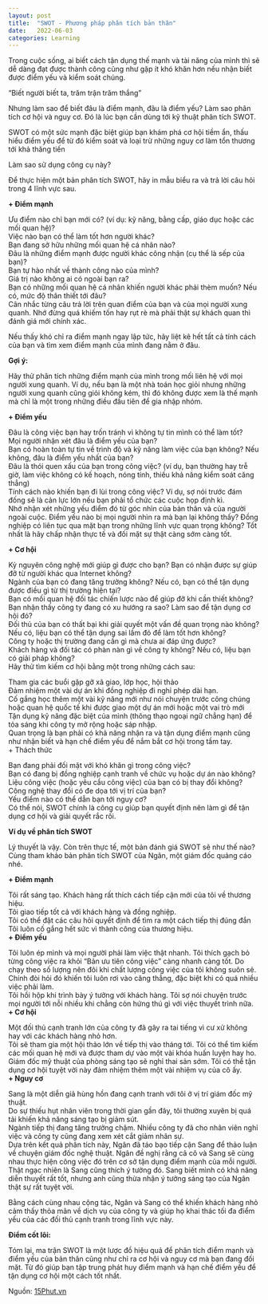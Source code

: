 ```yaml
---
layout: post
title:  "SWOT - Phương pháp phân tích bản thân"
date:   2022-06-03
categories: Learning
---
```

<p>Trong cuộc sống, ai biết cách tận dụng thế mạnh và tài năng của mình thì sẽ dễ dàng đạt được thành công cũng như gặp ít khó khăn hơn nếu nhận biết được điểm yếu và kiểm soát chúng. </p>
<p>“Biết người biết ta, trăm trận trăm thắng”</p>
<p>Nhưng làm sao để biết đâu là điểm mạnh, đâu là điểm yếu? Làm sao phân tích cơ hội và nguy cơ. Đó là lúc bạn cần dùng tới kỹ thuật phân tích SWOT.</p>
<p>SWOT có một sức mạnh đặc biệt giúp bạn khám phá cơ hội tiềm ẩn, thấu hiểu điểm yếu để từ đó kiểm soát và loại trừ những nguy cơ làm tổn thương tới khả thăng tiến</p>
<p>Làm sao sử dụng công cụ này?</p>
<p>Để thực hiện một bản phân tích SWOT, hãy in mẫu biểu ra và trả lời câu hỏi trong 4 lĩnh vực sau.</p>
<p><strong>+ Điểm mạnh</strong></p>
<p>Ưu điểm nào chỉ bạn mới có? (ví dụ: kỹ năng, bằng cấp, giáo dục hoặc các mối quan hệ)?<br>
  Việc nào bạn có thể làm tốt hơn người khác?<br>
  Bạn đang sở hữu những mối quan hệ cá nhân nào?<br>
  Đâu là những điểm mạnh được người khác công nhận (cụ thể là sếp của bạn)?<br>
  Bạn tự hào nhất về thành công nào của mình?<br>
  Giá trị nào không ai có ngoài bạn ra?<br>
  Bạn có những mối quan hệ cá nhân khiến người khác phải thèm muốn? Nếu có, mức độ thân thiết tới đâu?<br>
  Cân nhắc từng câu trả lời trên quan điểm của bạn và của mọi người xung quanh. Nhớ đừng quá khiếm tốn hay rụt rè mà phải thật sự khách quan thì đánh giá mới chính xác.</p>
<p>Nếu thấy khó chỉ ra điểm mạnh ngay lập tức, hãy liệt kê hết tất cả tính cách của bạn và tìm xem điểm mạnh của mình đang nằm ở đâu.</p>
<p><strong>Gợi ý:</strong></p>
<p>Hãy thử phân tích những điểm mạnh của mình trong mối liên hệ với mọi người xung quanh. Ví dụ, nếu bạn là một nhà toán học giỏi nhưng những người xung quanh cũng giỏi không kém, thì đó không được xem là thế mạnh mà chỉ là một trong những điều đầu tiên để gia nhập nhóm.</p>
<p><strong>+ Điểm yếu</strong></p>
<p>Đâu là công việc bạn hay trốn tránh vì không tự tin mình có thể làm tốt?<br>
  Mọi người nhận xét đâu là điểm yếu của bạn?<br>
  Bạn có hoàn toàn tự tin về trình độ và kỹ năng làm việc của bạn không? Nếu không, đâu là điểm yếu nhất của bạn?<br>
  Đâu là thói quen xấu của bạn trong công việc? (ví dụ, bạn thường hay trễ giờ, làm việc không có kế hoạch, nóng tính, thiếu khả năng kiểm soát căng thẳng)<br>
  Tính cách nào khiến bạn đi lùi trong công việc? Ví dụ, sợ nói trước đám đống sẽ là cản lực lớn nếu bạn phải tổ chức các cuộc họp định kì.<br>
  Nhớ nhận xét những yếu điểm đó từ góc nhìn của bản thân và của người ngoài cuộc. Điểm yếu nào bị mọi người nhìn ra mà bạn lại không thấy? Đồng nghiệp có liên tục qua mặt bạn trong những lĩnh vực quan trọng không? Tốt nhất là hãy chấp nhận thực tế và đối mặt sự thật càng sớm càng tốt.</p>
<p><strong>+ Cơ hội</strong></p>
<p>Kỷ nguyên công nghệ mới giúp gì được cho bạn? Bạn có nhận được sự giúp đỡ từ người khác qua Internet không?<br>
  Ngành của bạn có đang tăng trưởng không? Nếu có, bạn có thể tận dụng được điều gì từ thị trường hiện tại?<br>
  Bạn có mối quan hệ đối tác chiến lược nào để giúp đỡ khi cần thiết không?<br>
  Bạn nhận thấy công ty đang có xu hướng ra sao? Làm sao để tận dụng cơ hội đó?<br>
  Đối thủ của bạn có thất bại khi giải quyết một vấn đề quan trọng nào không? Nếu có, liệu bạn có thể tận dụng sai lầm đó để làm tốt hơn không?<br>
  Công ty hoặc thị trường đang cần gì mà chưa ai đáp ứng được?<br>
  Khách hàng và đối tác có phàn nàn gì về công ty không? Nếu có, liệu bạn có giải pháp không?<br>
  Hãy thử tìm kiếm cơ hội bằng một trong những cách sau:</p>
<p>Tham gia các buổi gặp gỡ xã giao, lớp học, hội thảo<br>
  Đảm nhiệm một vài dự án khi đồng nghiệp đi nghỉ phép dài hạn.<br>
  Cố gắng học thêm một vài kỹ năng mới như nói chuyện trước công chúng hoặc quan hệ quốc tế khi được giao một dự án mới hoặc một vai trò mới<br>
  Tận dụng kỹ năng đặc biệt của mình (thông thạo ngoại ngữ chẳng hạn) để tỏa sáng khi công ty mở rộng hoặc sáp nhập.<br>
  Quan trọng là bạn phải có khả năng nhận ra và tận dụng điểm mạnh cũng như nhận biết và hạn chế điểm yếu để nắm bắt cơ hội trong tầm tay.<br>
  + Thách thức</p>
<p>Bạn đang phải đối mặt với khó khăn gì trong công việc?<br>
  Bạn có đang bị đồng nghiệp cạnh tranh về chức vụ hoặc dự án nào không?<br>
  Liệu công việc (hoặc yêu cầu công việc) của bạn có bị thay đổi không?<br>
  Công nghệ thay đổi có đe dọa tới vị trí của bạn?<br>
  Yếu điểm nào có thể dẫn bạn tới nguy cơ?<br>
  Có thể nói, SWOT chính là công cụ giúp bạn quyết định nên làm gì để tận dụng cơ hội và giải quyết rắc rối.</p>
<p><strong>Ví dụ về phân tích SWOT</strong></p>
<p>Lý thuyết là vậy. Còn trên thực tế, một bản đánh giá SWOT sẽ như thế nào? Cùng tham khảo bản phân tích SWOT của Ngân, một giám đốc quảng cáo nhé.</p>
<p><strong>+ Điểm mạnh</strong></p>
<p>Tôi rất sáng tạo. Khách hàng rất thích cách tiếp cận mới của tôi về thương hiệu.<br>
  Tôi giao tiếp tốt cả với khách hàng và đồng nghiệp.<br>
  Tôi có thể đặt các câu hỏi quyết định để tìm ra một cách tiếp thị đúng đắn<br>
  Tôi luôn cố gắng hết sức vì thành công của thương hiệu.<br>
  <strong>+ Điểm yếu</strong></p>
<p>Tôi luôn ép mình và mọi người phải làm việc thật nhanh. Tôi thích gạch bỏ từng công việc ra khỏi “Bản ưu tiên công việc” càng nhanh càng tốt. Do chạy theo số lượng nên đôi khi chất lượng công việc của tôi không suôn sẻ.<br>
  Chính đòi hỏi đó khiến tôi luôn rơi vào căng thẳng, đặc biệt khi có quá nhiều việc phải làm.<br>
  Tôi hồi hộp khi trình bày ý tưởng với khách hàng. Tôi sợ nói chuyện trước mọi người tới nỗi nhiều khi chẳng còn hứng thú gì với việc thuyết trình nữa.<br>
  <strong>+ Cơ hội</strong></p>
<p>Một đối thủ cạnh tranh lớn của công ty đã gây ra tai tiếng vì cư xử không hay với các khách hàng nhỏ hơn.<br>
  Tôi sẽ tham gia một hội thảo lớn về tiếp thị vào tháng tới. Tôi có thể tìm kiếm các mối quan hệ mới và được tham dự vào một vài khóa huấn luyện hay ho.<br>
  Giám đốc mỹ thuật của phòng sáng tạo sẽ nghỉ thai sản sớm. Tôi có thể tận dụng cơ hội tuyệt vời này đảm nhiệm thêm một vài nhiệm vụ của cô ấy.<br>
  <strong>+ Nguy cơ</strong></p>
<p>Sang là một diễn giả hùng hồn đang cạnh tranh với tôi ở vị trí giám đốc mỹ thuật.<br>
  Do sự thiếu hụt nhân viên trong thời gian gần đây, tôi thường xuyên bị quá tải khiến khả năng sáng tạo bị giảm sút.<br>
  Ngành tiếp thị đang tăng trưởng chậm. Nhiều công ty đã cho nhân viên nghỉ việc và công ty cũng đang xem xét cắt giảm nhân sự.<br>
  Dựa trên kết quả phân tích này, Ngân đã táo bạo tiếp cận Sang để thảo luận về chuyện giám đốc nghệ thuật. Ngân đề nghị rằng cả cô và Sang sẽ cùng nhau thực hiện công việc đó trên cơ sở tận dụng điểm mạnh của mỗi người. Thật ngạc nhiên là Sang cũng thích ý tưởng đó. Sang biết mình có khả năng diễn thuyết rất tốt, nhưng anh cũng thừa nhận ý tưởng sáng tạo của Ngân thật sự rất tuyệt vời.</p>
<p>Bằng cách cùng nhau cộng tác, Ngân và Sang có thể khiến khách hàng nhỏ cảm thấy thỏa mãn về dịch vụ của công ty và giúp họ khai thác tối đa điểm yếu của các đối thủ cạnh tranh trong lĩnh vực này.</p>
<p><strong>Điểm cốt lõi:</strong></p>
<p>Tóm lại, ma trận SWOT là một lược đồ hiệu quả để phân tích điểm mạnh và điểm yếu của bản thân cũng như chỉ ra cơ hội và nguy cơ mà bạn đang đối mặt. Từ đó giúp bạn tập trung phát huy điểm mạnh và hạn chế điểm yếu để tận dụng cơ hội một cách tốt nhất.</p>
<p>Nguồn: <a href="www.15Phut.vn">15Phut.vn</a></p>